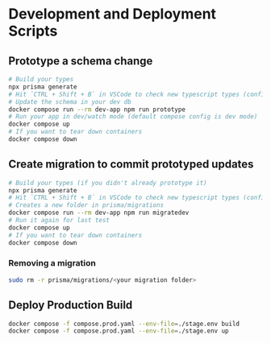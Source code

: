 # Development and Deployment Scripts
## Prototype a schema change
```bash
# Build your types
npx prisma generate
# Hit `CTRL + Shift + B` in VSCode to check new typescript types (configured task)
# Update the schema in your dev db
docker compose run --rm dev-app npm run prototype
# Run your app in dev/watch mode (default compose config is dev mode)
docker compose up
# If you want to tear down containers
docker compose down
```

## Create migration to commit prototyped updates
```bash
# Build your types (if you didn't already prototype it)
npx prisma generate
# Hit `CTRL + Shift + B` in VSCode to check new typescript types (configured task)
# Creates a new folder in prisma/migrations
docker compose run --rm dev-app npm run migratedev
# Run it again for last test
docker compose up
# If you want to tear down containers
docker compose down
```

### Removing a migration
```bash
sudo rm -r prisma/migrations/<your migration folder>
```

## Deploy Production Build
```bash
docker compose -f compose.prod.yaml --env-file=./stage.env build
docker compose -f compose.prod.yaml --env-file=./stage.env up
```